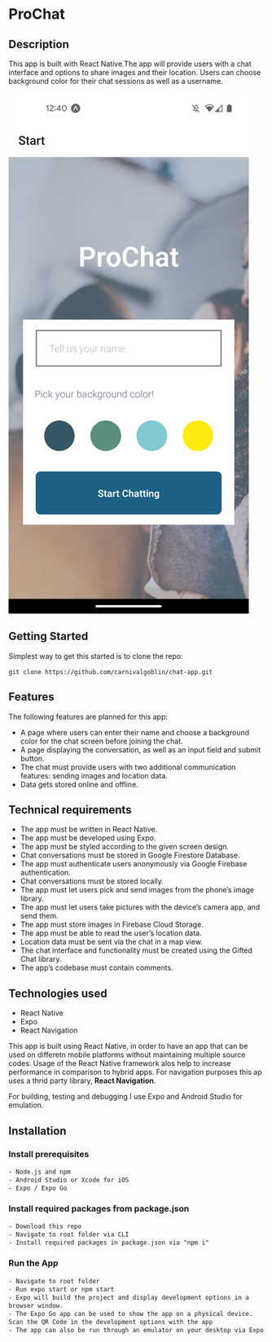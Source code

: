 # ProChat

## Description

This app is built with React Native.The app will
provide users with a chat interface and options to share images and their
location.
Users can choose background color for their chat sessions as well as a username.

![chat app](img/chatapp.png)

## Getting Started

Simplest way to get this started is to clone the repo:

```
git clone https://github.com/carnivalgoblin/chat-app.git
```

## Features

The following features are planned for this app:

- A page where users can enter their name and choose a background color for the chat screen
  before joining the chat.
- A page displaying the conversation, as well as an input field and submit button.
- The chat must provide users with two additional communication features: sending images
  and location data.
- Data gets stored online and offline.

## Technical requirements

- The app must be written in React Native.
- The app must be developed using Expo.
- The app must be styled according to the given screen design.
- Chat conversations must be stored in Google Firestore Database.
- The app must authenticate users anonymously via Google Firebase authentication.
- Chat conversations must be stored locally.
- The app must let users pick and send images from the phone’s image library.
- The app must let users take pictures with the device’s camera app, and send them.
- The app must store images in Firebase Cloud Storage.
- The app must be able to read the user’s location data.
- Location data must be sent via the chat in a map view.
- The chat interface and functionality must be created using the Gifted Chat library.
- The app’s codebase must contain comments.

## Technologies used

- React Native
- Expo
- React Navigation

This app is built using React Native, in order to have an app that can be used on differetn mobile platforms without maintaining multiple source codes.
Usage of the React Native framework alos help to increase performance in comparison to hybrid apps.
For navigation purposes this ap uses a thrid party library, **React Navigation**.

For building, testing and debugging I use Expo and Android Studio for emulation.

## Installation

### Install prerequisites

```
- Node.js and npm
- Android Studio or Xcode for iOS
- Expo / Expo Go
```

### Install required packages from package.json

```
- Download this repo
- Navigate to root folder via CLI
- Install required packages in package.json via "npm i"
```

### Run the App

```
- Navigate to root folder
- Run expo start or npm start
- Expo will build the project and display development options in a browser window.
- The Expo Go app can be used to show the app on a physical device. Scan the QR Code in the development options with the app
- The app can also be run through an emulator on your desktop via Expo
```
